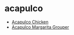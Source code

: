 # acapulco

 * [Acapulco Chicken](index/a/acapulco-chicken.json)
 * [Acapulco Margarita Grouper](index/a/acapulco-margarita-grouper.json)
